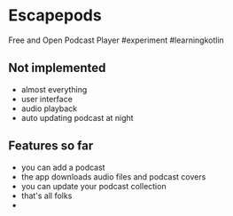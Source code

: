 # Escapepods
Free and Open Podcast Player #experiment #learningkotlin

## Not implemented
* almost everything
* user interface
* audio playback
* auto updating podcast at night

## Features so far
* you can add a podcast
* the app downloads audio files and podcast covers
* you can update your podcast collection
* that's all folks
*